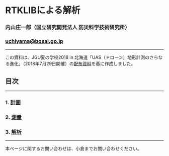 # RTKLIBによる解析
### 内山庄一郎（国立研究開発法人 防災科学技術研究所）
### uchiyama@bosai.go.jp
---
この資料は、JGU夏の学校2018 in 北海道「UAS（ドローン）地形計測のさらなる進化」（2018年7月29日開催）の[配布資料](./RTKLIB_uchiyama_20180729v3s.pdf)を基に作成しました。

## 目次  
---
### 1. [計画](./1.plan/1.plan.md)
### 2. [測量](./2.measurement/2.measurement.md)
### 3. [解析](./3.analysis/analysis.md)
---
本ページに関するお問い合わせは、小倉までお問い合わせください。
